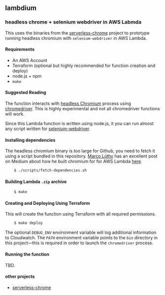 ## lambdium
### headless chrome + selenium webdriver in AWS Labmda

This uses the binaries from the [serverless-chrome](https://github.com/adieuadieu/serverless-chrome) project to prototype running headless chromium with `selenium-webdriver` in AWS Lambda. 

#### Requirements

* An AWS Account
* Terraform (optional but highly recommended for function creation and deploy)
* node.js + npm
* `make`

#### Suggested Reading

The function interacts with  [headless Chromium](https://chromium.googlesource.com/chromium/src/+/lkgr/headless/README.md) process using [chromedriver](https://sites.google.com/a/chromium.org/chromedriver/). This is highly experimental and not all chromedriver functions will work.

Since this Lambda function is written using node.js, it you can run almost any script written for [selenium-webdriver](https://www.npmjs.com/package/selenium-webdriver).

#### Installing dependencies

The headless chromium binary is too large for Github, you need to fetch it using a script bundled in this repository. [Marco Lüthy](https://github.com/adieuadieu) has an excellent post on Medium about how he built chromium for for AWS Lambda [here](https://medium.com/@marco.luethy/running-headless-chrome-on-aws-lambda-fa82ad33a9eb). 

```sh
    $ ./scripts/fetch-dependencies.sh
```

#### Building Lambda `.zip` archive

```sh
    $ make
```

#### Creating and Deploying Using Terraform

This will create the function using Terraform with all required permissions.

```sh
    $ make deploy
```

The optional `DEBUG_ENV` environment variable will log additional information to Cloudwatch. The `PATH` environment variable points to the `bin` directory in this project—this is required in order to launch the `chromedriver` process.

#### Running the function

TBD.

#### other projects
* [serverless-chrome](https://github.com/adieuadieu/serverless-chrome)

